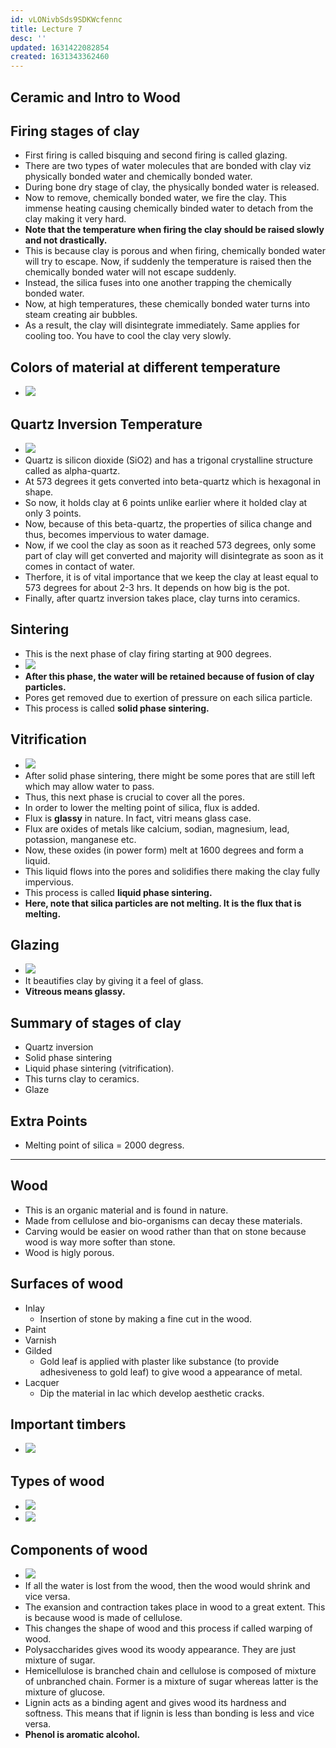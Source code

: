 ```yaml
---
id: vLONivbSds9SDKWcfennc
title: Lecture 7
desc: ''
updated: 1631422082854
created: 1631343362460
---
```



## Ceramic and Intro to Wood

## Firing stages of clay

- First firing is called bisquing and second firing is called glazing.
- There are two types of water molecules that are bonded with clay viz physically bonded water and chemically bonded water.
- During bone dry stage of clay, the physically bonded water is released.
- Now to remove, chemically bonded water, we fire the clay. This immense heating causing chemically binded water to detach from the clay making it very hard.
- **Note that the temperature when firing the clay should be raised slowly and not drastically.**
- This is because clay is porous and when firing, chemically bonded water will try to escape. Now, if suddenly the temperature is raised then the chemically bonded water will not escape suddenly.
- Instead, the silica fuses into one another trapping the chemically bonded water.
- Now, at high temperatures, these chemically bonded water turns into steam creating air bubbles.
- As a result, the clay will disintegrate immediately. Same applies for cooling too. You have to cool the clay very slowly.

## Colors of material at different temperature

- ![](/assets/images/2021-09-12-09-26-10.png)

## Quartz Inversion Temperature

- ![](/assets/images/2021-09-12-09-26-43.png)
- Quartz is silicon dioxide (SiO2) and has a trigonal crystalline structure called as alpha-quartz.
- At 573 degrees it gets converted into beta-quartz which is hexagonal in shape.
- So now, it holds clay at 6 points unlike earlier where it holded clay at only 3 points.
- Now, because of this beta-quartz, the properties of silica change and thus, becomes impervious to water damage.
- Now, if we cool the clay as soon as it reached 573 degrees, only some part of clay will get converted and majority will disintegrate as soon as it comes in contact of water.
- Therfore, it is of vital importance that we keep the clay at least equal to 573 degrees for about 2-3 hrs. It depends on how big is the pot.
- Finally, after quartz inversion takes place, clay turns into ceramics.

## Sintering

- This is the next phase of clay firing starting at 900 degrees.
- ![](/assets/images/2021-09-12-09-33-49.png)
- **After this phase, the water will be retained because of fusion of clay particles.**
- Pores get removed due to exertion of pressure on each silica particle.
- This process is called **solid phase sintering.**

## Vitrification

- ![](/assets/images/2021-09-12-09-41-09.png)
- After solid phase sintering, there might be some pores that are still left which may allow water to pass.
- Thus, this next phase is crucial to cover all the pores.
- In order to lower the melting point of silica, flux is added.
- Flux is **glassy** in nature. In fact, vitri means glass case.
- Flux are oxides of metals like calcium, sodian, magnesium, lead, potassion, manganese etc.
- Now, these oxides (in power form) melt at 1600 degrees and form a liquid.
- This liquid flows into the pores and solidifies there making the clay fully impervious.
- This process is called **liquid phase sintering.**
- **Here, note that silica particles are not melting. It is the flux that is melting.**

## Glazing

- ![](/assets/images/2021-09-12-09-52-17.png)
- It beautifies clay by giving it a feel of glass.
- **Vitreous means glassy.**

## Summary of stages of clay

- Quartz inversion
- Solid phase sintering
- Liquid phase sintering (vitrification).
- This turns clay to ceramics.
- Glaze

## Extra Points

- Melting point of silica = 2000 degress.

* * *

## Wood

- This is an organic material and is found in nature.
- Made from cellulose and bio-organisms can decay these materials.
- Carving would be easier on wood rather than that on stone because wood is way more softer than stone.
- Wood is higly porous.

## Surfaces of wood

- Inlay
  - Insertion of stone by making a fine cut in the wood.
- Paint
- Varnish
- Gilded
  - Gold leaf is applied with plaster like substance (to provide adhesiveness to gold leaf) to give wood a appearance of metal.
- Lacquer
  - Dip the material in lac which develop aesthetic cracks.

## Important timbers

- ![](/assets/images/2021-09-12-10-10-01.png)

## Types of wood

- ![](/assets/images/2021-09-12-10-10-47.png)
- ![](/assets/images/2021-09-12-10-11-49.png)

## Components of wood

- ![](/assets/images/2021-09-12-10-12-21.png)
- If all the water is lost from the wood, then the wood would shrink and vice versa.
- The exansion and contraction takes place in wood to a great extent. This is because wood is made of cellulose.
- This changes the shape of wood and this process if called warping of wood.
- Polysaccharides gives wood its woody appearance. They are just mixture of sugar.
- Hemicellulose is branched chain and cellulose is composed of mixture of unbranched chain. Former is a mixture of sugar whereas latter is the mixture of glucose.
- Lignin acts as a binding agent and gives wood its hardness and softness. This means that if lignin is less than bonding is less and vice versa.
- **Phenol is aromatic alcohol.**

